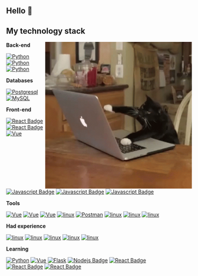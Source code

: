 

## Hello 👋 
## My technology stack

<img align="right" alt="GIF" src="https://github.com/TomilinWow/TomilinWow/blob/main/cat-computer.gif?raw=true" width="398" height="398" />

**Back-end**

[![Python](https://img.shields.io/badge/-Python-ffff00?style=flat-square&labelColor=black&logo=python&logoColor=yellow)](#)  [![Python](https://img.shields.io/badge/-Django-32cd32?style=flat-square&labelColor=black&logo=Django&logoColor=32cd32)](#)  [![Python](https://img.shields.io/badge/-DRF-red?style=flat-square&labelColor=black&logo=Django&logoColor=red)](#) 


**Databases**

[![Postgresql](https://img.shields.io/badge/-Postgresql-%232c3e50?style=flat-square&labelColor=f2f2f2&logo=Postgresql&logoColor=%232c3e50)](#)  [![MySQL](https://img.shields.io/badge/-MySQL-007979?style=flat-square&labelColor=e26d00&logo=MySQL&logoColor=white)](#)


**Front-end**

[![React Badge](https://img.shields.io/badge/-React-61DBFB?style=flat-square&labelColor=black&logo=react&logoColor=61DBFB)](#)  [![React Badge](https://img.shields.io/badge/-Redux-764abc?style=flat-square&labelColor=black&logo=redux&logoColor=764abc)](#) [![Vue](https://img.shields.io/badge/-Vue.js-32475b?style=flat-square&labelColor=3fb27f&logo=Vue.js&logoColor=%232c3e50)](#)  [![Javascript Badge](https://img.shields.io/badge/-JavaScript-F0DB4F?style=flat-square&labelColor=black&logo=javascript&logoColor=F0DB4F)](#)  [![Javascript Badge](https://img.shields.io/badge/-HTML5-%23E44D27?style=flat-square&labelColor=black&logo=HTML5&logoColor=%23E44D27)](#)  [![Javascript Badge](https://img.shields.io/badge/-CSS3-blue?style=flat-square&labelColor=black&logo=CSS3&logoColor=blue)](#)  

**Tools**

[![Vue](https://img.shields.io/badge/-PyCharm-20d088?style=flat-square&labelColor=f3ef49&logo=PyCharm&logoColor=black)](#)  [![Vue](https://img.shields.io/badge/-IntelliJ_IDEA-1778e4?style=flat-square&labelColor=f72f5d&logo=IntelliJIDEA&logoColor=black)](#)  [![Vue](https://img.shields.io/badge/-Visual_Code-28b0ee?style=flat-square&labelColor=0273b7&logo=VisualStudioCode&logoColor=white)](#)  [![linux](https://img.shields.io/badge/-Sublime_Text-363535?style=flat-square&labelColor=434343&logo=sublimetext&logoColor=f79200)](#)  [![Postman](https://img.shields.io/badge/-Postman-FCA121?style=flat-square&labelColor=black&logo=Postman&logoColor=FCA121)](#)  [![linux](https://img.shields.io/badge/-linux-f5d516?style=flat-square&labelColor=f2f2f2&logo=linux&logoColor=black)](#)  [![linux](https://img.shields.io/badge/-git-red?style=flat-square&labelColor=black&logo=git&logoColor=red)](#)  [![linux](https://img.shields.io/badge/-GitHub-181717?style=flat-square&labelColor=gray&logo=GitHub&logoColor=white)](#)  

**Had experience**

[![linux](https://img.shields.io/badge/-CSharp-36018d?style=flat-square&labelColor=986bd1&logo=csharp&logoColor=white)](#) [![linux](https://img.shields.io/badge/-cplusplus-005697?style=flat-square&labelColor=6295cb&logo=cplusplus&logoColor=white)](#)    [![linux](https://img.shields.io/badge/-Java-blue?style=flat-square&labelColor=red&logo=java&logoColor=white)](#) 
[![linux](https://img.shields.io/badge/-PyQT5-3fc74f?style=flat-square&labelColor=f2f2f2&logo=QT&logoColor=3fc74f)](#)  [![linux](https://img.shields.io/badge/-Java_Swing-206998?style=flat-square&labelColor=db1b1a&logo=java&logoColor=white)](#)


**Learning**

[![Python](https://img.shields.io/badge/-Django-32cd32?style=flat-square&labelColor=black&logo=Django&logoColor=32cd32)](#)  [![Vue](https://img.shields.io/badge/-Vue.js-32475b?style=flat-square&labelColor=3fb27f&logo=Vue.js&logoColor=%232c3e50)](#)  [![Flask](https://img.shields.io/badge/-Flask-%232c3e50?style=flat-square&labelColor=black&logo=Flask&logoColor=%232c3e50)](#)  [![Nodejs Badge](https://img.shields.io/badge/-Nodejs-3C873A?style=flat-square&labelColor=black&logo=node.js&logoColor=3C873A)](#)  [![React Badge](https://img.shields.io/badge/-React-61DBFB?style=flat-square&labelColor=black&logo=react&logoColor=61DBFB)](#)  
[![React Badge](https://img.shields.io/badge/-express.js-green?style=flat-square&labelColor=black&logo=express&logoColor=green)](#)     [![React Badge](https://img.shields.io/badge/-mongodb-1d8433?style=flat-square&labelColor=black&logo=mongodb&logoColor=1d8433)](#)


